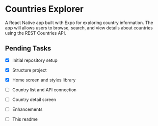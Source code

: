 # Countries Explorer

A React Native app built with Expo for exploring country information. The app will allows users to browse, search, and view details about countries using the REST Countries API.

## Pending Tasks

- [X] Initial repository setup
- [X] Structure project
- [X] Home screen and styles library
- [ ] Country list and API connection
- [ ] Country detail screen
- [ ] Enhancements
- [ ] This readme



